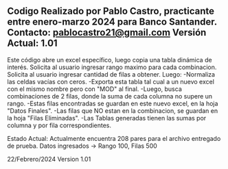 Codigo Realizado por Pablo Castro, practicante entre enero-marzo 2024 para Banco Santander.
Contacto: pablocastro21@gmail.com
Versión Actual: 1.01
------------------------------------------------------------------------------------------
Este código abre un excel específico, luego copia una tabla dinámica de interés.
Solicita al usuario ingresar rango maximo para cada combinacion.
Solicita al usuario ingresar cantidad de filas a obtener.
Luego:
-Normaliza las celdas vacías con ceros.
-Exporta esta tabla tal cual a un nuevo excel con el mismo nombre pero con "MOD" al final.
-Luego, busca combinaciones de 2 filas, donde la suma de cada columna no supere un rango.
-Estas filas encontradas se guardan en este nuevo excel, en la hoja "Datos Finales".
-Las filas que NO estan en la combinacion, se guardan en la hoja "Filas Eliminadas".
-Las Tablas generadas tienen las sumas por columna y por fila correspondientes.

Estado Actual:
Actualmente encuentra 208 pares para el archivo entregado de prueba.
Datos ingresados -> Rango 100, Filas 500

22/Febrero/2024
Version 1.01 
